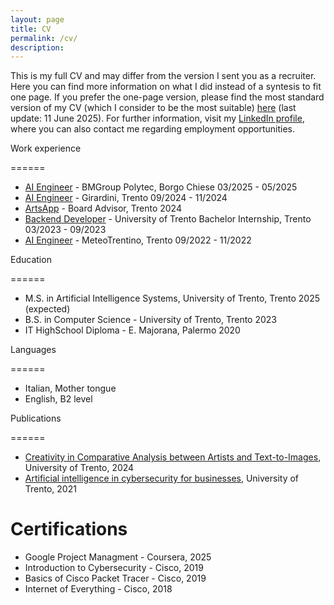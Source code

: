 ```yaml
---
layout: page
title: CV
permalink: /cv/
description: 
---
```


This is my full CV and may differ from the version I sent you as a recruiter. Here you can find more information on what I did instead of a syntesis to fit one page.
If you prefer the one-page version, please find the most standard version of my CV (which I consider to be the most suitable) [here](https://dariotortorici.github.io/assets/documents/dario-tortorici-cv.pdf) (last update: 11 June 2025). For further information, visit my [LinkedIn profile](https://www.linkedin.com/in/dario-tortorici/), where you can also contact me regarding employment opportunities.

Work experience

======

* [AI Engineer](https://dariotortorici.github.io/portfolio/polytec/) - BMGroup Polytec, Borgo Chiese 03/2025 - 05/2025
* [AI Engineer](https://dariotortorici.github.io/portfolio/girardini/) - Girardini, Trento 09/2024 - 11/2024
* [ArtsApp](https://dariotortorici.github.io/portfolio/artsapp/) - Board Advisor, Trento 2024
* [Backend Developer](https://dariotortorici.github.io/portfolio/sanbapolis/) - University of Trento Bachelor Internship, Trento 03/2023 - 09/2023
* [AI Engineer](https://dariotortorici.github.io/portfolio/meteoTrentino/) - MeteoTrentino, Trento 09/2022 - 11/2022

Education

======

* M.S. in Artificial Intelligence Systems, University of Trento, Trento 2025 (expected)
* B.S. in Computer Science - University of Trento, Trento 2023
* IT HighSchool Diploma - E. Majorana, Palermo 2020

Languages

======

* Italian, Mother tongue
* English, B2 level

Publications

======

* [Creativity in Comparative Analysis between Artists and Text-to-Images](https://dariotortorici.github.io/publication/creativity-txt2img), University of Trento, 2024
* [Artificial intelligence in cybersecurity for businesses](https://dariotortorici.github.io/publication/ai-in-cybersecurity-companies), University of Trento, 2021

Certifications
======

* Google Project Managment - Coursera, 2025
* Introduction to Cybersecurity - Cisco, 2019
* Basics of Cisco Packet Tracer - Cisco, 2019
* Internet of Everything - Cisco, 2018
